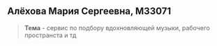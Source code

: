 ## Алёхова Мария Сергеевна, M33071

>**Тема** - сервис по подбору вдохновляющей музыки, рабочего пространста и тд
